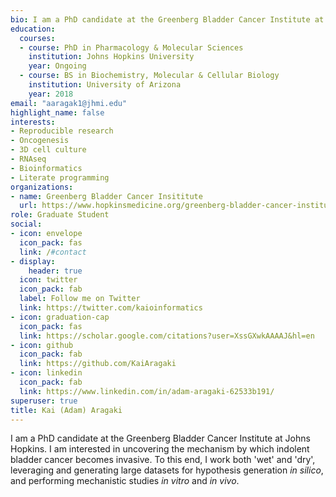 ```yaml
---
bio: I am a PhD candidate at the Greenberg Bladder Cancer Institute at Johns Hopkins. I am interested in uncovering the mechanism by which indolent bladder cancer becomes invasive. To this end, I work both 'wet' and 'dry', leveraging and generating large datasets for hypothesis generation *in silico*, and performing mechanistic studies *in vitro* and  *in vivo*.
education:
  courses:
  - course: PhD in Pharmacology & Molecular Sciences
    institution: Johns Hopkins University
    year: Ongoing
  - course: BS in Biochemistry, Molecular & Cellular Biology
    institution: University of Arizona
    year: 2018
email: "aaragak1@jhmi.edu"
highlight_name: false
interests:
- Reproducible research
- Oncogenesis
- 3D cell culture
- RNAseq
- Bioinformatics
- Literate programming
organizations:
- name: Greenberg Bladder Cancer Insititute
  url: https://www.hopkinsmedicine.org/greenberg-bladder-cancer-institute/
role: Graduate Student
social:
- icon: envelope
  icon_pack: fas
  link: /#contact
- display:
    header: true
  icon: twitter
  icon_pack: fab
  label: Follow me on Twitter
  link: https://twitter.com/kaioinformatics
- icon: graduation-cap
  icon_pack: fas
  link: https://scholar.google.com/citations?user=XssGXwkAAAAJ&hl=en
- icon: github
  icon_pack: fab
  link: https://github.com/KaiAragaki
- icon: linkedin
  icon_pack: fab
  link: https://www.linkedin.com/in/adam-aragaki-62533b191/
superuser: true
title: Kai (Adam) Aragaki
---
```


I am a PhD candidate at the Greenberg Bladder Cancer Institute at Johns Hopkins. I am interested in uncovering the mechanism by which indolent bladder cancer becomes invasive. To this end, I work both 'wet' and 'dry', leveraging and generating large datasets for hypothesis generation *in silico*, and performing mechanistic studies *in vitro* and  *in vivo*.